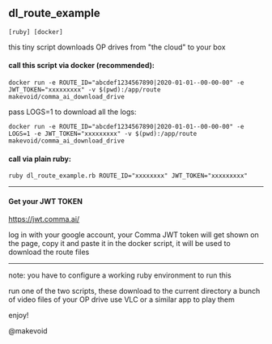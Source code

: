 ## dl_route_example

    [ruby] [docker]


this tiny script downloads OP drives from "the cloud" to your box


#### call this script via docker (recommended):

    docker run -e ROUTE_ID="abcdef1234567890|2020-01-01--00-00-00" -e JWT_TOKEN="xxxxxxxxx" -v $(pwd):/app/route makevoid/comma_ai_download_drive

pass LOGS=1 to download all the logs:

    docker run -e ROUTE_ID="abcdef1234567890|2020-01-01--00-00-00" -e LOGS=1 -e JWT_TOKEN="xxxxxxxxx" -v $(pwd):/app/route makevoid/comma_ai_download_drive

#### call via plain ruby:

    ruby dl_route_example.rb ROUTE_ID="xxxxxxxx" JWT_TOKEN="xxxxxxxxx"


---

#### Get your JWT TOKEN

https://jwt.comma.ai/

log in with your google account, your Comma JWT token will get shown on the page, copy it and paste it in the docker script, it will be used to download the route files

---

note: you have to configure a working ruby environment to run this

run one of the two scripts, these download to the current directory a bunch of video files of your OP drive
use VLC or a similar app to play them

enjoy!

@makevoid

